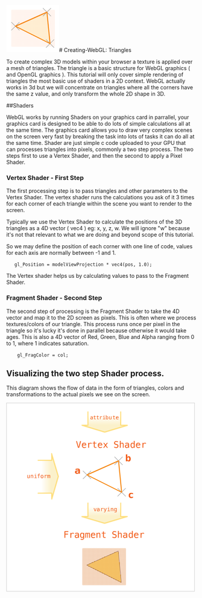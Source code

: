 ![alt text](./webglTriangle.png)# Creating-WebGL: Triangles

To create complex 3D models within your browser a texture is applied over a mesh of triangles. The triangle is a basic structure for WebGL graphics ( and OpenGL graphics ).
This tutorial will only cover simple rendering of triangles the most basic use of shaders in a 2D context.  WebGL actually works in 3d but we will concentrate on triangles where all the corners have the same z value, and only transform the whole 2D shape in 3D.

##Shaders

WebGL works by running Shaders on your graphics card in parrallel, your graphics card is designed to be able to do lots of simple calculations all at the same time. The graphics card allows you to draw very complex scenes on the screen very fast by breaking the task into lots of tasks it can do all at the same time.  Shader are just simple c code uploaded to your GPU that can processes triangles into pixels, commonly a two step process. The two steps first to use a Vertex Shader, and then the second to apply a Pixel Shader.

### Vertex Shader - First Step

The first processing step is to pass triangles and other parameters to the Vertex Shader.  The vertex shader runs the calculations you ask of it 3 times for each corner of each triangle within the scene you want to render to the screen.

Typically we use the Vertex Shader to calculate the positions of the 3D triangles as a 4D vector ( vec4 ) eg: x, y, z, w. We will ignore "w" because it's not that relevant to what we are doing and beyond scope of this tutorial.

So we may define the position of each corner with one line of code, values for each axis are normally between -1 and 1.

```code
   gl_Position = modelViewProjection * vec4(pos, 1.0);
```

The Vertex shader helps us by calculating values to pass to the Fragment Shader.

### Fragment Shader - Second Step

The second step of processing is the Fragment Shader to take the 4D vector and map it to the 2D screen as pixels.  This is often where we process textures/colors of our triangle. This process runs once per pixel in the triangle so it's lucky it's done in parallel because otherwise it would take ages. This is also a 4D vector of Red, Green, Blue and Alpha ranging from 0 to 1, where 1 indicates saturation.

```code
    gl_FragColor = col;
```
## Visualizing the two step Shader process.

This diagram shows the flow of data in the form of triangles, colors and transformations to the actual pixels we see on the screen.

![alt text](./shaderDiagram.png)
